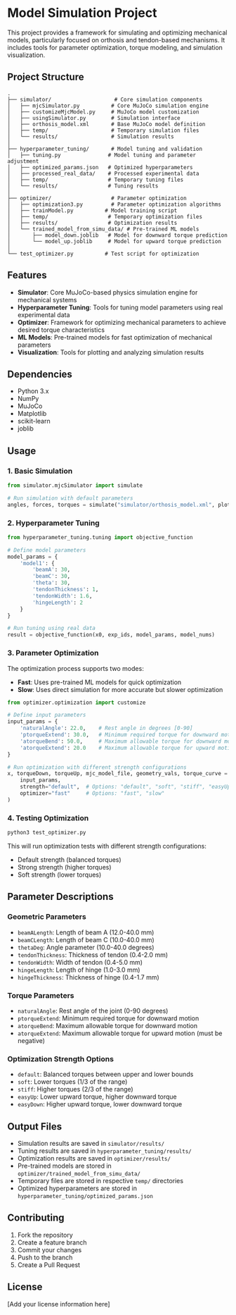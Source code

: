 # Model Simulation Project

This project provides a framework for simulating and optimizing mechanical models, particularly focused on orthosis and tendon-based mechanisms. It includes tools for parameter optimization, torque modeling, and simulation visualization.

## Project Structure

```
.
├── simulator/                    # Core simulation components
│   ├── mjcSimulator.py          # Core MuJoCo simulation engine
│   ├── customizeMjcModel.py     # MuJoCo model customization
│   ├── usingSimulator.py        # Simulation interface
│   ├── orthosis_model.xml       # Base MuJoCo model definition
│   ├── temp/                    # Temporary simulation files
│   └── results/                 # Simulation results
│
├── hyperparameter_tuning/       # Model tuning and validation
│   ├── tuning.py               # Model tuning and parameter adjustment
│   ├── optimized_params.json   # Optimized hyperparameters
│   ├── processed_real_data/    # Processed experimental data
│   ├── temp/                   # Temporary tuning files
│   └── results/                # Tuning results
│
├── optimizer/                   # Parameter optimization
│   ├── optimization3.py         # Parameter optimization algorithms
│   ├── trainModel.py          # Model training script
│   ├── temp/                   # Temporary optimization files
│   ├── results/                # Optimization results
│   └── trained_model_from_simu_data/ # Pre-trained ML models
│       ├── model_down.joblib   # Model for downward torque prediction
│       └── model_up.joblib     # Model for upward torque prediction
│
└── test_optimizer.py          # Test script for optimization
```

## Features

- **Simulator**: Core MuJoCo-based physics simulation engine for mechanical systems
- **Hyperparameter Tuning**: Tools for tuning model parameters using real experimental data
- **Optimizer**: Framework for optimizing mechanical parameters to achieve desired torque characteristics
- **ML Models**: Pre-trained models for fast optimization of mechanical parameters
- **Visualization**: Tools for plotting and analyzing simulation results

## Dependencies

- Python 3.x
- NumPy
- MuJoCo
- Matplotlib
- scikit-learn
- joblib

## Usage

### 1. Basic Simulation

```python
from simulator.mjcSimulator import simulate

# Run simulation with default parameters
angles, forces, torques = simulate("simulator/orthosis_model.xml", plot=True)
```

### 2. Hyperparameter Tuning

```python
from hyperparameter_tuning.tuning import objective_function

# Define model parameters
model_params = {
    'model1': {
        'beamA': 30,
        'beamC': 30,
        'theta': 30,
        'tendonThickness': 1,
        'tendonWidth': 1.6,
        'hingeLength': 2
    }
}

# Run tuning using real data
result = objective_function(x0, exp_ids, model_params, model_nums)
```

### 3. Parameter Optimization

The optimization process supports two modes:
- **Fast**: Uses pre-trained ML models for quick optimization
- **Slow**: Uses direct simulation for more accurate but slower optimization

```python
from optimizer.optimization import customize

# Define input parameters
input_params = {
    'naturalAngle': 22.0,    # Rest angle in degrees [0-90]
    'ptorqueExtend': 30.0,   # Minimum required torque for downward motion
    'atorqueBend': 50.0,     # Maximum allowable torque for downward motion
    'atorqueExtend': 20.0    # Maximum allowable torque for upward motion (must be negative)
}

# Run optimization with different strength configurations
x, torqueDown, torqueUp, mjc_model_file, geometry_vals, torque_curve = customize(
    input_params,
    strength="default",  # Options: "default", "soft", "stiff", "easyUp", "easyDown"
    optimizer="fast"     # Options: "fast", "slow"
)
```

### 4. Testing Optimization

```python
python3 test_optimizer.py
```

This will run optimization tests with different strength configurations:
- Default strength (balanced torques)
- Strong strength (higher torques)
- Soft strength (lower torques)

## Parameter Descriptions

### Geometric Parameters
- `beamALength`: Length of beam A (12.0-40.0 mm)
- `beamCLength`: Length of beam C (10.0-40.0 mm)
- `thetaDeg`: Angle parameter (10.0-40.0 degrees)
- `tendonThickness`: Thickness of tendon (0.4-2.0 mm)
- `tendonWidth`: Width of tendon (0.4-5.0 mm)
- `hingeLength`: Length of hinge (1.0-3.0 mm)
- `hingeThickness`: Thickness of hinge (0.4-1.7 mm)

### Torque Parameters
- `naturalAngle`: Rest angle of the joint (0-90 degrees)
- `ptorqueExtend`: Minimum required torque for downward motion
- `atorqueBend`: Maximum allowable torque for downward motion
- `atorqueExtend`: Maximum allowable torque for upward motion (must be negative)

### Optimization Strength Options
- `default`: Balanced torques between upper and lower bounds
- `soft`: Lower torques (1/3 of the range)
- `stiff`: Higher torques (2/3 of the range)
- `easyUp`: Lower upward torque, higher downward torque
- `easyDown`: Higher upward torque, lower downward torque

## Output Files

- Simulation results are saved in `simulator/results/`
- Tuning results are saved in `hyperparameter_tuning/results/`
- Optimization results are saved in `optimizer/results/`
- Pre-trained models are stored in `optimizer/trained_model_from_simu_data/`
- Temporary files are stored in respective `temp/` directories
- Optimized hyperparameters are stored in `hyperparameter_tuning/optimized_params.json`

## Contributing

1. Fork the repository
2. Create a feature branch
3. Commit your changes
4. Push to the branch
5. Create a Pull Request

## License

[Add your license information here] 
